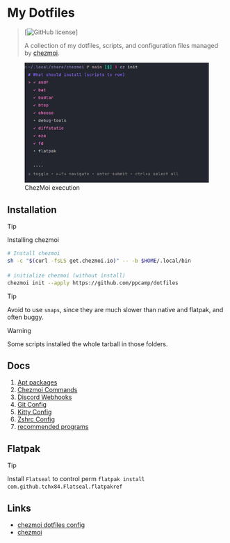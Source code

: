 # My Dotfiles

> [![GitHub license](https://img.shields.io/github/license/ppcamp/dotfiles)]
>
> A collection of my dotfiles, scripts, and configuration files managed by [chezmoi](https://www.chezmoi.io/).

<figure>
  <img src="./docs/imgs/execution.png" alt="chezmoi execution" width="500px">
  <figcaption>ChezMoi execution</figcaption>
</figure>

## Installation

> [!TIP]
>
> Installing chezmoi
>
> ```sh
> # Install chezmoi
> sh -c "$(curl -fsLS get.chezmoi.io)" -- -b $HOME/.local/bin
> 
> # initialize chezmoi (without install)
> chezmoi init --apply https://github.com/ppcamp/dotfiles
> ```

> [!TIP]
>
> Avoid to use `snaps`, since they are much slower than native and flatpak, and
> often buggy.

> [!WARNING]
> Some scripts installed the whole tarball in those folders.

## Docs

1. [Apt packages](./docs/Apt%20Package%20Inspection.md)
2. [Chezmoi Commands](./docs/Chezmoi%20Commands.md)
3. [Discord Webhooks](./docs/Discord%20Webhooks.md)
4. [Git Config](./docs/Git%20Config.md)
5. [Kitty Config](./docs/Kitty.md)
6. [Zshrc Config](./docs/zshrc%20config.md)
7. [recommended programs](./docs/recommended_programs/README.md)

## Flatpak

> [!TIP]
>
> Install `Flatseal` to control perm `flatpak install com.github.tchx84.Flatseal.flatpakref`

## Links
- [chezmoi dotfiles config]
- [chezmoi]

<!-- Links -->
[lazygit nvim plugins]: https://github.com/LazyVim/LazyVim/tree/main/lua/lazyvim/plugins
[chezmoi]: https://www.chezmoi.io/
[chezmoi dotfiles config]: https://fedoramagazine.org/take-back-your-dotfiles-with-chezmoi/
